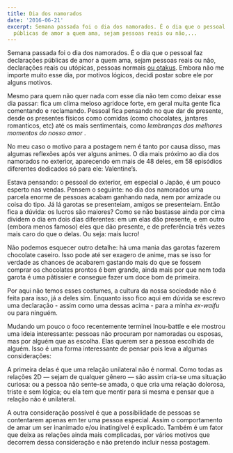 ```yaml
---
title: Dia dos namorados
date: '2016-06-21'
excerpt: Semana passada foi o dia dos namorados. É o dia que o pessoal faz declarações
  públicas de amor a quem ama, sejam pessoas reais ou não,...
---
```




Semana passada foi o dia dos namorados. É o dia que o pessoal faz declarações públicas de amor a quem ama, sejam pessoas reais ou não, declarações reais ou utópicas, pessoas normais [ou otakus](https://soundcloud.com/qgustavor/sets/declaracoes-de-dia-dos-namorados). Embora não me importe muito esse dia, por motivos lógicos, decidi postar sobre ele por alguns motivos.

Mesmo para quem não quer nada com esse dia não tem como deixar esse dia passar: fica um clima meloso agridoce forte, em geral muita gente fica comentando e reclamando. Pessoal fica pensando no que dar de presente, desde os presentes físicos como comidas (como chocolates, jantares romanticos, etc) até os mais sentimentais, como *lembranças dos melhores momentos do nosso amor* .

No meu caso o motivo para a postagem nem é tanto por causa disso, mas algumas reflexões após ver alguns animes. O dia mais próximo ao dia dos namorados no exterior, aparecendo em mais de 48 deles, em 58 episódios diferentes dedicados só para ele: Valentine’s.

Estava pensando: o pessoal do exterior, em especial o Japão, é um pouco esperto nas vendas. Pensem o seguinte: no dia dos namorados uma parcela enorme de pessoas acabam ganhando nada, nem por amizade ou coisa do tipo. Já lá garotas se presenteiam, amigos se presenteiam. Então fica a dúvida: os lucros são maiores? Como se não bastasse ainda por cima dividem o dia em dois dias diferentes: em um elas dão presente, e em outro (embora menos famoso) eles que dão presente, e de preferência três vezes mais caro do que o delas. Ou seja: mais lucro!

Não podemos esquecer outro detalhe: há uma mania das garotas fazerem chocolate caseiro. Isso pode até ser exagero de anime, mas se isso for verdade as chances de acabarem gastando mais do que se fossem comprar os chocolates prontos é bem grande, ainda mais por que nem toda garota é uma pâtissier e consegue fazer um doce bom de primeira.

Por aqui não temos esses costumes, a cultura da nossa sociedade não é feita para isso, já a deles sim. Enquanto isso fico aqui em dúvida se escrevo uma declaração - assim como uma dessas acima - para a minha *ex-waifu* ou para ninguém.

Mudando um pouco o foco recentemente terminei Inou-battle e ele mostrou uma ideia interessante: pessoas não procuram por namoradas ou esposas, mas por alguém que as escolha. Elas querem ser a pessoa escolhida de alguém. Isso é uma forma interessante de pensar pois leva a algumas considerações:

A primeira delas é que uma relação unilateral não é normal. Como todas as relações 2D ― sejam de qualquer gênero ― são assim cria-se uma situação curiosa: ou a pessoa não sente-se amada, o que cria uma relação dolorosa, triste e sem lógica; ou ela tem que mentir para si mesma e pensar que a relação não é unilateral.

A outra consideração possível é que a possibilidade de pessoas se contentarem apenas em ter uma pessoa especial. Assim o comportamento de amar um ser inanimado e/ou inatingível é explicado. Também é um fator que deixa as relações ainda mais complicadas, por vários motivos que decorrem dessa consideração e não pretendo incluir nessa postagem.